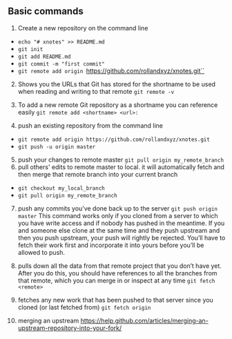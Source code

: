 ## Basic commands

1. Create a new repository on the command line

* ``echo "# xnotes" >> README.md``
* ``git init``
* ``git add README.md``
* ``git commit -m "first commit"``
* ``git remote add origin ``https://github.com/rollandxyz/xnotes.git``

2. Shows you the URLs that Git has stored for the shortname to be used when reading and writing to that remote
``
git remote -v
``

3. To add a new remote Git repository as a shortname you can reference easily
``
git remote add <shortname> <url>:
``

4. push an existing repository from the command line
* ``git remote add origin https://github.com/rollandxyz/xnotes.git``
* ``git push -u origin master ``

5. push your changes to remote master
``
git pull origin my_remote_branch
``
6. pull others' edits to remote master to local. it will automatically fetch and then merge that remote branch into your current branch
* ``git checkout my_local_branch ``
* `` git pull origin my_remote_branch ``

7. push any commits you’ve done back up to the server
``
git push origin master
``
This command works only if you cloned from a server to which you have write access and if nobody has pushed in the meantime. If you and someone else clone at the same time and they push upstream and then you push upstream, your push will rightly be rejected. You’ll have to fetch their work first and incorporate it into yours before you’ll be allowed to push.

8. pulls down all the data from that remote project that you don’t have yet. After you do this, you should have references to all the branches from that remote, which you can merge in or inspect at any time
``
git fetch <remote>
``
9. fetches any new work that has been pushed to that server since you cloned (or last fetched from)
``
git fetch origin
`` 

10. merging an upstream
https://help.github.com/articles/merging-an-upstream-repository-into-your-fork/